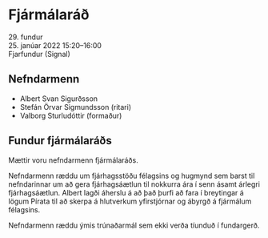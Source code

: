 # Fjármálaráð

29\. fundur  
25\. janúar 2022 15:20–16:00  
Fjarfundur (Signal)

## Nefndarmenn

* Albert Svan Sigurðsson
* Stefán Örvar Sigmundsson (ritari)
* Valborg Sturludóttir (formaður)

## Fundur fjármálaráðs

Mættir voru nefndarmenn fjármálaráðs.

Nefndarmenn ræddu um fjárhagsstöðu félagsins og hugmynd sem barst til nefndarinnar um að gera fjárhagsáætlun til nokkurra ára í senn ásamt árlegri fjárhagsáætlun. Albert lagði áherslu á að það þurfi að fara í breytingar á lögum Pírata til að skerpa á hlutverkum yfirstjórnar og ábyrgð á fjármálum félagsins.

Nefndarmenn ræddu ýmis trúnaðarmál sem ekki verða tíunduð í fundargerð.
